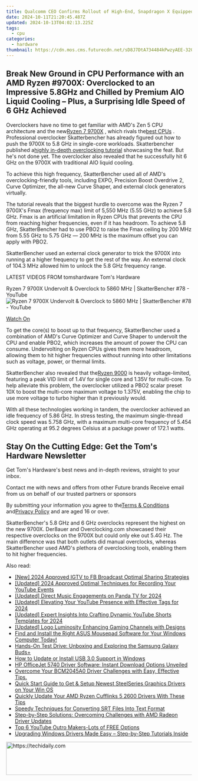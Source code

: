 ```yaml
---
title: Qualcomm CEO Confirms Rollout of High-End, Snapdragon X Equipped Computers Priced at 700 USD for Next Year
date: 2024-10-11T21:20:45.487Z
updated: 2024-10-13T04:02:13.225Z
tags:
  - cpu
categories:
  - hardware
thumbnail: https://cdn.mos.cms.futurecdn.net/sD8J7DtA734484kPwzyAEE-320-80.jpg
---
```


## Break New Ground in CPU Performance with an AMD Ryzen #9700X: Overclocked to an Impressive 5.8GHz and Chilled by Premium AIO Liquid Cooling – Plus, a Surprising Idle Speed of 6 GHz Achieved

Overclockers have no time to get familiar with AMD's Zen 5 CPU architecture and the new[Ryzen 7 9700X](https://www.tomshardware.com/pc-components/cpus/amd-ryzen-5-9600x-cpu-review) , which rivals the[best CPUs](https://www.tomshardware.com/reviews/best-cpus,3986.html) . Professional overclocker Skatterbencher has already figured out how to push the 9700X to 5.8 GHz in single-core workloads. Skatterbencher published a[highly in-depth overclocking tutorial](https://skatterbencher.com/2024/08/07/skatterbencher-78-ryzen-7-9700x-overclocked-to-5860-mhz/) showcasing the feat. But he's not done yet. The overclocker also revealed that he successfully hit 6 GHz on the 9700X with traditional AIO liquid cooling.

 To achieve this high frequency, SkatterBencher used all of AMD's overclocking-friendly tools, including EXPO, Precision Boost Overdrive 2, Curve Optimizer, the all-new Curve Shaper, and external clock generators virtually.

 The tutorial reveals that the biggest hurdle to overcome was the Ryzen 7 9700X's Fmax (frequency max) limit of 5,550 MHz (5.55 GHz) to achieve 5.8 GHz. Fmax is an artificial limitation in Ryzen CPUs that prevents the CPU from reaching higher frequencies, even if it has headroom. To achieve 5.8 GHz, SkatterBencher had to use PBO2 to raise the Fmax ceiling by 200 MHz from 5.55 GHz to 5.75 GHz — 200 MHz is the maximum offset you can apply with PBO2\.

 SkatterBencher used an external clock generator to trick the 9700X into running at a higher frequency to get the rest of the way. An external clock of 104.3 MHz allowed him to unlock the 5.8 GHz frequency range.

 LATEST VIDEOS FROM tomshardware Tom's Hardware

 Ryzen 7 9700X Undervolt & Overclock to 5860 MHz | SkatterBencher #78 - YouTube ![Ryzen 7 9700X Undervolt & Overclock to 5860 MHz | SkatterBencher #78 - YouTube](https://img.youtube.com/vi/3GV7q6CV7GY/maxresdefault.jpg)

[Watch On](https://youtu.be/3GV7q6CV7GY)

 To get the core(s) to boost up to that frequency, SkatterBencher used a combination of AMD's Curve Optimizer and Curve Shaper to undervolt the CPU and enable PBO2, which increases the amount of power the CPU can consume. Undervolting on Ryzen CPUs gives them more headroom, allowing them to hit higher frequencies without running into other limitations such as voltage, power, or thermal limits.

 SkatterBencher also revealed that the[Ryzen 9000](https://www.tomshardware.com/pc-components/cpus/amd-announces-zen-5-ryzen-9000-processors-launches-in-july-four-new-ryzen-9-7-and-5-processors-with-a-16-ipc-improvement) is heavily voltage-limited, featuring a peak VID limit of 1.4V for single core and 1.35V for multi-core. To help alleviate this problem, the overclocker utilized a PBO2 scalar preset 10X to boost the multi-core maximum voltage to 1.375V, enabling the chip to use more voltage to turbo higher than it previously would.

 With all these technologies working in tandem, the overclocker achieved an idle frequency of 5.86 GHz. In stress testing, the maximum single-thread clock speed was 5.758 GHz, with a maximum multi-core frequency of 5.454 GHz operating at 95.2 degrees Celsius at a package power of 172.1 watts.

## Stay On the Cutting Edge: Get the Tom's Hardware Newsletter

 Get Tom's Hardware's best news and in-depth reviews, straight to your inbox.

 Contact me with news and offers from other Future brands  Receive email from us on behalf of our trusted partners or sponsors

 By submitting your information you agree to the[Terms & Conditions](https://futureplc.com/terms-conditions/) and[Privacy Policy](https://futureplc.com/privacy-policy/) and are aged 16 or over.

 SkatterBencher's 5.8 GHz and 6 GHz overclocks represent the highest on the new 9700X. Der8auer and Overclocking.com showcased their respective overclocks on the 9700X but could only eke out 5.4G Hz. The main difference was that both outlets did manual overclocks, whereas SkatterBencher used AMD's plethora of overclocking tools, enabling them to hit higher frequencies.

<ins class="adsbygoogle"
     style="display:block"
     data-ad-format="autorelaxed"
     data-ad-client="ca-pub-7571918770474297"
     data-ad-slot="1223367746"></ins>

<ins class="adsbygoogle"
     style="display:block"
     data-ad-client="ca-pub-7571918770474297"
     data-ad-slot="8358498916"
     data-ad-format="auto"
     data-full-width-responsive="true"></ins>

<span class="atpl-alsoreadstyle">Also read:</span>
<div><ul>
<li><a href="https://instagram-video-files.techidaily.com/new-2024-approved-igtv-to-fb-broadcast-optimal-sharing-strategies/"><u>[New] 2024 Approved IGTV to FB Broadcast Optimal Sharing Strategies</u></a></li>
<li><a href="https://visual-screen-recording.techidaily.com/updated-2024-approved-optimal-techniques-for-recording-your-youtube-events/"><u>[Updated] 2024 Approved Optimal Techniques for Recording Your YouTube Events</u></a></li>
<li><a href="https://tiktok-video-recordings.techidaily.com/updated-direct-music-engagements-on-panda-tv-for-2024/"><u>[Updated] Direct Music Engagements on Panda TV for 2024</u></a></li>
<li><a href="https://facebook-video-share.techidaily.com/updated-elevating-your-youtube-presence-with-effective-tags-for-2024/"><u>[Updated] Elevating Your YouTube Presence with Effective Tags for 2024</u></a></li>
<li><a href="https://facebook-video-share.techidaily.com/updated-expert-insights-into-crafting-dynamic-youtube-shorts-templates-for-2024/"><u>[Updated] Expert Insights Into Crafting Dynamic YouTube Shorts Templates for 2024</u></a></li>
<li><a href="https://youtube-web.techidaily.com/ed-logo-luminosity-enhancing-gaming-channels-with-designs/"><u>[Updated] Logo Luminosity Enhancing Gaming Channels with Designs</u></a></li>
<li><a href="https://hardware-help.techidaily.com/1722978958779-find-and-install-the-right-asus-mousepad-software-for-your-windows-computer-today/"><u>Find and Install the Right ASUS Mousepad Software for Your Windows Computer Today!</u></a></li>
<li><a href="https://some-techniques.techidaily.com/hands-on-test-drive-unboxing-and-exploring-the-samsung-galaxy-budsplus/"><u>Hands-On Test Drive: Unboxing and Exploring the Samsung Galaxy Buds+</u></a></li>
<li><a href="https://hardware-help.techidaily.com/how-to-update-or-install-usb-30-support-in-windows/"><u>How to Update or Install USB 3.0 Support in Windows</u></a></li>
<li><a href="https://hardware-help.techidaily.com/hp-officejet-5740-driver-software-instant-download-options-unveiled/"><u>HP OfficeJet 5740 Driver Software: Instant Download Options Unveiled</u></a></li>
<li><a href="https://hardware-help.techidaily.com/overcome-your-bcm2045a0-driver-challenges-with-easy-effective-tips/"><u>Overcome Your BCM2045A0 Driver Challenges with Easy, Effective Tips.</u></a></li>
<li><a href="https://hardware-help.techidaily.com/quick-start-guide-to-get-and-setup-newest-steelseries-graphics-drivers-on-your-win-os/"><u>Quick Start Guide to Get & Setup Newest SteelSeries Graphics Drivers on Your Win OS</u></a></li>
<li><a href="https://hardware-help.techidaily.com/quickly-update-your-amd-ryzen-cufflinks-5-2600-drivers-with-these-tips/"><u>Quickly Update Your AMD Ryzen Cufflinks 5 2600 Drivers With These Tips</u></a></li>
<li><a href="https://extra-hints.techidaily.com/speedy-techniques-for-converting-srt-files-into-text-format/"><u>Speedy Techniques for Converting SRT Files Into Text Format</u></a></li>
<li><a href="https://hardware-help.techidaily.com/step-by-step-solutions-overcoming-challenges-with-amd-radeon-driver-updates/"><u>Step-by-Step Solutions: Overcoming Challenges with AMD Radeon Driver Updates</u></a></li>
<li><a href="https://youtube-zero.techidaily.com/-youtube-outro-makers-lots-of-free-options/"><u>Top 6 YouTube Outro Makers-Lots of FREE Options</u></a></li>
<li><a href="https://hardware-help.techidaily.com/upgrading-windows-drivers-made-easy-step-by-step-tutorials-inside/"><u>Upgrading Windows Drivers Made Easy – Step-by-Step Tutorials Inside</u></a></li>
</ul></div>

<!-- affiliate ads begin -->
<a href="https://ephamedtechinc.pxf.io/c/5597632/2130530/26400" target="_top" id="2130530">
  <img src="//a.impactradius-go.com/display-ad/26400-2130530" border="0" alt="https://techidaily.com" width="728" height="90"/>
</a>
<img height="0" width="0" src="https://ephamedtechinc.pxf.io/i/5597632/2130530/26400" style="position:absolute;visibility:hidden;" border="0" />
<!-- affiliate ads end -->

